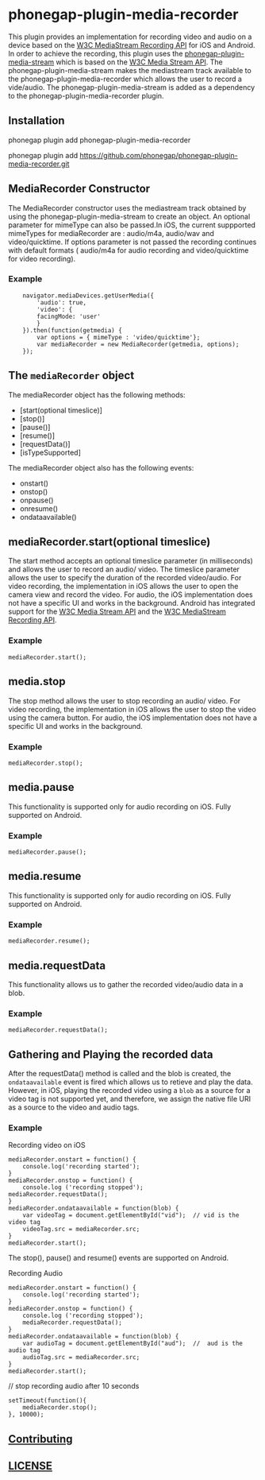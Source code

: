 <!---
 # license: Licensed to the Apache Software Foundation (ASF) under one
 #         or more contributor license agreements.  See the NOTICE file
 #         distributed with this work for additional information
 #         regarding copyright ownership.  The ASF licenses this file
 #         to you under the Apache License, Version 2.0 (the
 #         "License"); you may not use this file except in compliance
 #         with the License.  You may obtain a copy of the License at
 #
 #           http://www.apache.org/licenses/LICENSE-2.0
 #
 #         Unless required by applicable law or agreed to in writing,
 #         software distributed under the License is distributed on an
 #         "AS IS" BASIS, WITHOUT WARRANTIES OR CONDITIONS OF ANY
 #         KIND, either express or implied.  See the License for the
 #         specific language governing permissions and limitations
 #         under the License.
 -->


# phonegap-plugin-media-recorder

This plugin provides an implementation for recording video and audio on a device based on the [W3C MediaStream Recording API](https://www.w3.org/TR/mediastream-recording/) for iOS and Android. In order to achieve the recording, this plugin uses the [phonegap-plugin-media-stream](https://github.com/phonegap/phonegap-plugin-media-stream) which is based on the [W3C Media Stream API](https://www.w3.org/TR/mediacapture-streams/). The phonegap-plugin-media-stream makes the mediastream track available to the phonegap-plugin-media-recorder which allows the user to record a vide/audio. The phonegap-plugin-media-stream is added as a dependency to the phonegap-plugin-media-recorder plugin.



## Installation


phonegap plugin add phonegap-plugin-media-recorder

phonegap plugin add https://github.com/phonegap/phonegap-plugin-media-recorder.git


## MediaRecorder Constructor

The MediaRecorder constructor uses the mediastream track obtained by using the phonegap-plugin-media-stream to create an object. An optional parameter for mimeType can also be passed.In iOS, the current suppported mimeTypes for mediaRecorder are : audio/m4a, audio/wav and video/quicktime. If options parameter is not passed the recording continues with default formats ( audio/m4a for audio recording and video/quicktime for video recording).

### Example

        navigator.mediaDevices.getUserMedia({
            'audio': true,
            'video': {
            facingMode: 'user'
            }
        }).then(function(getmedia) {
            var options = { mimeType : 'video/quicktime'};
            var mediaRecorder = new MediaRecorder(getmedia, options);
        });


## The `mediaRecorder` object

The mediaRecorder object has the following methods:

- [start(optional timeslice)]
- [stop()]
- [pause()]
- [resume()]
- [requestData()]
- [isTypeSupported]

The mediaRecorder object also has the following events:

- onstart()
- onstop()
- onpause()
- onresume()
- ondataavailable()


##  mediaRecorder.start(optional timeslice)

The start method accepts an optional timeslice parameter (in milliseconds) and allows the user to record an audio/ video. The timeslice parameter allows the user to specify the duration of the recorded video/audio. For video recording, the implementation in iOS allows the user to open the camera view and record the video. For audio, the iOS implementation does not have a specific UI and works in the background. Android has integrated support for the [W3C Media Stream API](https://www.w3.org/TR/mediacapture-streams/) and the [W3C MediaStream Recording API](https://www.w3.org/TR/mediastream-recording/).

### Example

    mediaRecorder.start();


##  media.stop

The stop method allows the user to stop recording an audio/ video. For video recording, the implementation in iOS allows the user to stop the video using the camera button. For audio, the iOS implementation does not have a specific UI and works in the background.

### Example

    mediaRecorder.stop();


## media.pause

This functionality is supported only for audio recording on iOS. Fully supported on Android.

### Example

    mediaRecorder.pause();


## media.resume

This functionality is supported only for audio recording on iOS. Fully supported on Android.

### Example

    mediaRecorder.resume();




## media.requestData

This functionality allows us to gather the recorded video/audio data in a blob.

### Example

    mediaRecorder.requestData();


## Gathering and Playing the recorded data

After the requestData() method is called and the blob is created, the `ondataavailable` event is fired which allows us to retieve and play the data. However, in iOS, playing the recorded video using a `blob` as a source for a video tag is not supported yet, and therefore, we assign the native file URI as a source to the video and audio tags.

### Example

Recording video on iOS

    mediaRecorder.onstart = function() {
        console.log('recording started');
    }
    mediaRecorder.onstop = function() {
        console.log ('recording stopped');
    mediaRecorder.requestData();
    }
    mediaRecorder.ondataavailable = function(blob) {
        var videoTag = document.getElementById("vid");  // vid is the video tag 
        videoTag.src = mediaRecorder.src;
    }
    mediaRecorder.start();


The stop(), pause() and resume() events are supported on Android.


Recording Audio

    mediaRecorder.onstart = function() {
        console.log('recording started');
    }
    mediaRecorder.onstop = function() {
        console.log ('recording stopped');
        mediaRecorder.requestData();
    }
    mediaRecorder.ondataavailable = function(blob) {
        var audioTag = document.getElementById("aud");  //  aud is the audio tag 
        audioTag.src = mediaRecorder.src;
    }
    mediaRecorder.start();

// stop recording audio after 10 seconds

    setTimeout(function(){
        mediaRecorder.stop();
    }, 10000);           




## [Contributing](https://github.com/phonegap/phonegap-plugin-media-recorder/blob/master/.github/CONTRIBUTING.md)

## [LICENSE](https://github.com/phonegap/phonegap-plugin-media-recorder/blob/master/LICENSE)

